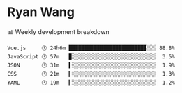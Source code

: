 # Ryan Wang

 <!-- waka-box start -->
📊 Weekly development breakdown
```text
Vue.js     🕓 24h6m ████████████████████████▊░░░ 88.8%
JavaScript 🕓 57m   ▉░░░░░░░░░░░░░░░░░░░░░░░░░░░  3.5%
JSON       🕓 31m   ▌░░░░░░░░░░░░░░░░░░░░░░░░░░░  1.9%
CSS        🕓 21m   ▎░░░░░░░░░░░░░░░░░░░░░░░░░░░  1.3%
YAML       🕓 19m   ▎░░░░░░░░░░░░░░░░░░░░░░░░░░░  1.2%
```
<!-- Powered by https://github.com/YouEclipse/waka-box-go . -->
<!-- waka-box end -->